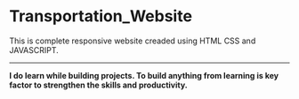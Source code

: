 # Transportation_Website
This is complete responsive website creaded using HTML CSS and JAVASCRIPT.<br><hr>
<b>I do learn while building projects. To build anything from learning is key factor to strengthen the skills and productivity.</b>
